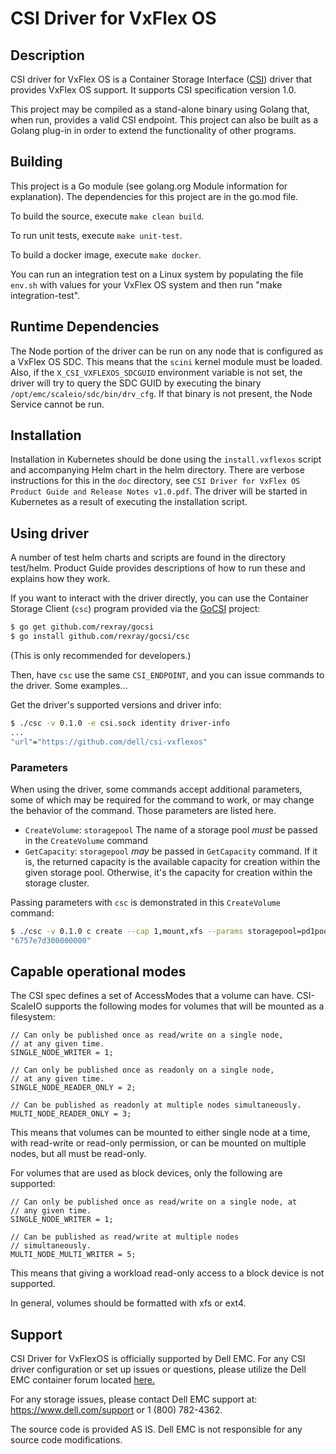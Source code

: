 # CSI Driver for VxFlex OS

## Description
CSI driver for VxFlex OS is a Container Storage Interface ([CSI](https://github.com/container-storage-interface/spec))
driver that provides VxFlex OS support. It supports CSI specification version 1.0.

This project may be compiled as a stand-alone binary using Golang that, when
run, provides a valid CSI endpoint. This project can also be built
as a Golang plug-in in order to extend the functionality of other programs.

## Building

This project is a Go module (see golang.org Module information for explanation).
The dependencies for this project are in the go.mod file.

To build the source, execute `make clean build`.

To run unit tests, execute `make unit-test`.

To build a docker image, execute `make docker`.

You can run an integration test on a Linux system by populating the file `env.sh`
with values for your VxFlex OS system and then run "make integration-test".

## Runtime Dependencies
The Node portion of the driver can be run on any node that is configured as a
VxFlex OS SDC. This means that the `scini` kernel module must be loaded. Also,
if the `X_CSI_VXFLEXOS_SDCGUID` environment variable is not set, the driver will
try to query the SDC GUID by executing the binary
`/opt/emc/scaleio/sdc/bin/drv_cfg`. If that binary is not present, the Node
Service cannot be run.

## Installation

Installation in Kubernetes should be done using the `install.vxflexos` script
and accompanying Helm chart in the helm directory. There are verbose
instructions for this in the `doc` directory, see
`CSI Driver for VxFlex OS Product Guide and Release Notes v1.0.pdf`.
The driver will be started in Kubernetes as a result of executing the installation
script.


## Using driver

A number of test helm charts and scripts are found in the directory test/helm.
Product Guide provides descriptions of how to run these and explains how they work.

If you want to interact with the driver directly,
you can use the Container Storage Client (`csc`) program provided via the
[GoCSI](https://github.com/rexray/gocsi) project:

```bash
$ go get github.com/rexray/gocsi
$ go install github.com/rexray/gocsi/csc
```
(This is only recommended for developers.)

Then, have `csc` use the same `CSI_ENDPOINT`, and you can issue commands
to the driver. Some examples...

Get the driver's supported versions and driver info:

```bash
$ ./csc -v 0.1.0 -e csi.sock identity driver-info
...
"url"="https://github.com/dell/csi-vxflexos"
```

### Parameters
When using the driver, some commands accept additional parameters, some of which
may be required for the command to work, or may change the behavior of the
command. Those parameters are listed here.

* `CreateVolume`: `storagepool` The name of a storage pool *must* be passed
  in the `CreateVolume` command
* `GetCapacity`: `storagepool` *may* be passed in `GetCapacity` command. If it
  is, the returned capacity is the available capacity for creation within the
  given storage pool. Otherwise, it's the capacity for creation within the
  storage cluster.

Passing parameters with `csc` is demonstrated in this `CreateVolume` command:

```bash
$ ./csc -v 0.1.0 c create --cap 1,mount,xfs --params storagepool=pd1pool1 myvol
"6757e7d300000000"
```

## Capable operational modes
The CSI spec defines a set of AccessModes that a volume can have. CSI-ScaleIO
supports the following modes for volumes that will be mounted as a filesystem:

```
// Can only be published once as read/write on a single node,
// at any given time.
SINGLE_NODE_WRITER = 1;

// Can only be published once as readonly on a single node,
// at any given time.
SINGLE_NODE_READER_ONLY = 2;

// Can be published as readonly at multiple nodes simultaneously.
MULTI_NODE_READER_ONLY = 3;
```

This means that volumes can be mounted to either single node at a time, with
read-write or read-only permission, or can be mounted on multiple nodes, but all
must be read-only.

For volumes that are used as block devices, only the following are supported:

```
// Can only be published once as read/write on a single node, at
// any given time.
SINGLE_NODE_WRITER = 1;

// Can be published as read/write at multiple nodes
// simultaneously.
MULTI_NODE_MULTI_WRITER = 5;
```

This means that giving a workload read-only access to a block device is not
supported.

In general, volumes should be formatted with xfs or ext4.

## Support
CSI Driver for VxFlexOS is officially supported by Dell EMC. For any CSI driver configuration or set up issues or questions, 
please utilize the Dell EMC container forum located [here.]( https://www.dell.com/community/Containers/bd-p/Containers)

For any storage issues, please contact Dell EMC support at: https://www.dell.com/support  or 1 (800) 782-4362.

The source code is provided AS IS. Dell EMC is not responsible for any source code modifications.
